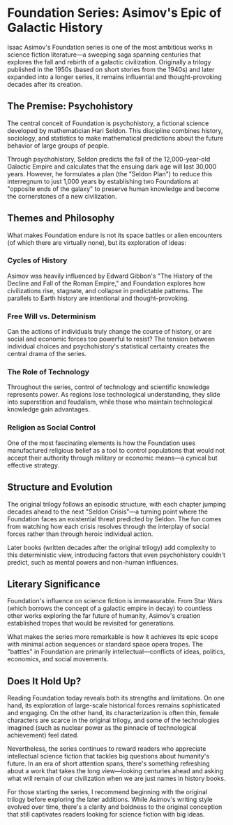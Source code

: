 # Foundation Series: Asimov's Epic of Galactic History

Isaac Asimov's Foundation series is one of the most ambitious works in science fiction literature—a sweeping saga spanning centuries that explores the fall and rebirth of a galactic civilization. Originally a trilogy published in the 1950s (based on short stories from the 1940s) and later expanded into a longer series, it remains influential and thought-provoking decades after its creation.

## The Premise: Psychohistory

The central conceit of Foundation is psychohistory, a fictional science developed by mathematician Hari Seldon. This discipline combines history, sociology, and statistics to make mathematical predictions about the future behavior of large groups of people. 

Through psychohistory, Seldon predicts the fall of the 12,000-year-old Galactic Empire and calculates that the ensuing dark age will last 30,000 years. However, he formulates a plan (the "Seldon Plan") to reduce this interregnum to just 1,000 years by establishing two Foundations at "opposite ends of the galaxy" to preserve human knowledge and become the cornerstones of a new civilization.

## Themes and Philosophy

What makes Foundation endure is not its space battles or alien encounters (of which there are virtually none), but its exploration of ideas:

### Cycles of History
Asimov was heavily influenced by Edward Gibbon's "The History of the Decline and Fall of the Roman Empire," and Foundation explores how civilizations rise, stagnate, and collapse in predictable patterns. The parallels to Earth history are intentional and thought-provoking.

### Free Will vs. Determinism
Can the actions of individuals truly change the course of history, or are social and economic forces too powerful to resist? The tension between individual choices and psychohistory's statistical certainty creates the central drama of the series.

### The Role of Technology
Throughout the series, control of technology and scientific knowledge represents power. As regions lose technological understanding, they slide into superstition and feudalism, while those who maintain technological knowledge gain advantages.

### Religion as Social Control
One of the most fascinating elements is how the Foundation uses manufactured religious belief as a tool to control populations that would not accept their authority through military or economic means—a cynical but effective strategy.

## Structure and Evolution

The original trilogy follows an episodic structure, with each chapter jumping decades ahead to the next "Seldon Crisis"—a turning point where the Foundation faces an existential threat predicted by Seldon. The fun comes from watching how each crisis resolves through the interplay of social forces rather than through heroic individual action.

Later books (written decades after the original trilogy) add complexity to this deterministic view, introducing factors that even psychohistory couldn't predict, such as mental powers and non-human influences.

## Literary Significance

Foundation's influence on science fiction is immeasurable. From Star Wars (which borrows the concept of a galactic empire in decay) to countless other works exploring the far future of humanity, Asimov's creation established tropes that would be revisited for generations.

What makes the series more remarkable is how it achieves its epic scope with minimal action sequences or standard space opera tropes. The "battles" in Foundation are primarily intellectual—conflicts of ideas, politics, economics, and social movements.

## Does It Hold Up?

Reading Foundation today reveals both its strengths and limitations. On one hand, its exploration of large-scale historical forces remains sophisticated and engaging. On the other hand, its characterization is often thin, female characters are scarce in the original trilogy, and some of the technologies imagined (such as nuclear power as the pinnacle of technological achievement) feel dated.

Nevertheless, the series continues to reward readers who appreciate intellectual science fiction that tackles big questions about humanity's future. In an era of short attention spans, there's something refreshing about a work that takes the long view—looking centuries ahead and asking what will remain of our civilization when we are just names in history books.

For those starting the series, I recommend beginning with the original trilogy before exploring the later additions. While Asimov's writing style evolved over time, there's a clarity and boldness to the original conception that still captivates readers looking for science fiction with big ideas. 